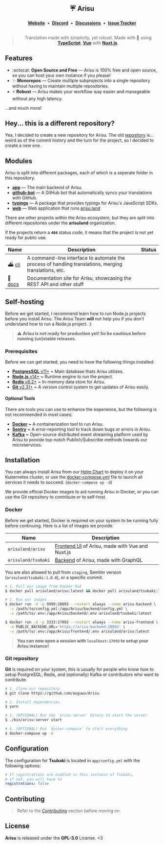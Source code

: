 <div align='center'>
  <h2>☔ Arisu</h2>
  <div align='center'>
    <a href="https://arisu.land"><strong>Website</strong></a>&nbsp;&nbsp;•&nbsp;&nbsp;<a href="https://arisu.land/discord"><strong>Discord</strong></a>&nbsp;&nbsp;•&nbsp;&nbsp;<a href="https://github.com/auguwu/Arisu/discussions"><strong>Discussions</strong></a>&nbsp;&nbsp;•&nbsp;&nbsp;<a href="https://youtrack.floofy.dev/projects/4381512b-a4dc-4fc1-ae7c-82d178a99aa1"><strong>Issue Tracker</strong></a>    
  </div>
  <br />
  <blockquote>Translation made with simplicity, yet robust. Made with 💖 using <a href='https://typescriptlang.org'><strong>TypeScript</strong></a>, <a href='https://reactjs.org'><strong>Vue</strong></a> with <a href='https://nextjs.org'><strong>Nuxt.js</strong></a>.</blockquote>
</div>

## Features

- :octocat: **Open Source and Free** — Arisu is 100% free and open source, so you can host your own instance if you please!
- ✨ **Monorepos** — Create multiple subprojects into a single repository without having to maintain multiple repositories.
- ⚡ **Robust** — Arisu makes your workflow way easier and manageable without any high latency.

...and much more!

## Hey... this is a different repository?

Yea, I decided to create a new repository for Arisu. The old [repository](https://github.com/arisuland/Arisu) is... weird as of the commit history and the turn for the project, so I decided to create a new one.

## Modules

Arisu is split into different packages, each of which is a seperate folder in this repository.

- [**app**](./app) — The main backend of Arisu.
- [**github-bot**](./github-bot) — A GitHub bot that automatically syncs your translations with GitHub.
- [**typings**](./typings) — A package that provides typings for Arisu's JavaScript SDKs.
- [**web**](./web) — Web application that runs [arisu.land](https://arisu.land)

There are other projects within the Arisu ecosystem, but they are split into different repositories under the **arisuland** organization.

If the projects return a **`404`** status code, it means that the project is not yet ready for public use.

| Name                                         | Description                                                                                           | Status |
| -------------------------------------------- | ----------------------------------------------------------------------------------------------------- | ------ |
| ⛴ [cli](https://github.com/arisuland/cli)    | A command-line interface to automate the process of handling translations, merging translations, etc. |
| 🐳 [docs](https://github.com/arisuland/docs) | Documentation site for Arisu, showcasing the REST API and other stuff                                 |

## Self-hosting

Before we get started, I recommend learn how to run Node.js projects before you install Arisu. The Arisu Team **will** not help you if you don't understand how to run a Node.js project. :)

> :warning: **Arisu is not ready for production yet! So be cautious before running (un)stable releases.**

### Prerequisites

Before we can get started, you need to have the following things installed:

- [**PostgresSQL** v11+](https://postgresql.org) **~** Main database thats Arisu utilizes.
- [**Node.js** v14+](https://nodejs.org/en/) **~** Runtime engine to run the project.
- [**Redis** v6.2+](https://redis.io) **~** In-memory data store for Arisu.
- [**Git** v2.31+](https://git-scm.com) **~** A version control system to get updates of Arisu easily.

#### Optional Tools

There are tools you can use to enhance the experience, but the following is not recommended in most cases:

- [**Docker**](https://docker.com) **~** A containerization tool to run Arisu.
- [**Sentry**](https://sentry.io) **~** A error-reporting tool to track down bugs or errors in Arisu.
- [**Kafka**](https://kafka.apache.org) **~** Open-source distributed event streaming platform used by Arisu to provide top-notch Publish/Subscribe methods towards our microservices.

## Installation

You can always install Arisu from our [Helm Chart](https://github.com/arisuland/helm) to deploy it on your Kubernetes cluster, or use the [docker-compose.yml](./docker-compose.yml) file to launch all services it needs to succeed. (`docker-compose up -d`)

We provide official Docker images to aid running Arisu in Docker, or you can use the Git repository to contribute or to self-host.

### Docker

Before we get started, Docker is required on your system to be running fully before continuing. Here is a list of images we provide:

| Name                | Description                                              |
| ------------------- | -------------------------------------------------------- |
| `arisuland/arisu`   | [Frontend UI](./web) of Arisu, made with Vue and Nuxt.js |
| `arisuland/tsubaki` | [Backend](./app) of Arisu, made with GraphQL             |

You are also allowed to pull from `staging`, SemVer version (`arisuland/tsubaki:1.0.0`), or a specific commit.

```sh
# 1. Pull our image from Docker Hub
$ docker pull arisuland/arisu:latest && docker pull arisuland/tsubaki:latest

# 2. Run our images
$ docker run -d -p 9999:28093 --restart always --name arisu-backend \
  -v /path/to/config.yml:/app/Arisu/backend/config.yml \
  -v /path/to/.env:/app/Arisu/backend/.env arisuland/tsubaki:latest

$ docker run -d -p 3333:17093 --restart always --name arisu-frontend \
  -e PUBLIC_BACKEND_URL='https://arisu-backend:28093' \
  -v /path/to/.env:/app/Arisu/frontend/.env arisuland/arisu:latest
```

> **You can now open a session with `localhost:17093` to setup your Arisu instance!**

### Git repository

**Git** is required on your system, this is usually for people who know how to setup PostgreSQL, Redis, and (optionally) Kafka or
contributors who want to contribute.

```sh
# 1. Clone our repository
$ git clone https://github.com/auguwu/Arisu

# 2. Install dependencies
$ yarn

# 3. (OPTIONAL) Run the `arisu-server` binary to start the server
$ ./bin/arisu-server start

# 4. (OPTIONAL) Run `docker-compose` to start everything
$ docker-compose up -d
```

## Configuration

The configuration for **Tsubaki** is located in `app/config.yml` with the following options:

```yml
# If registrations are enabled in this instance of Tsubaki,
# if not, you will have to
registrations: false
```

## Contributing

> Refer to the [Contributing](.github/CONTRIBUTING.md) section before moving on.

## License

**Arisu** is released under the **GPL-3.0** License. <3
